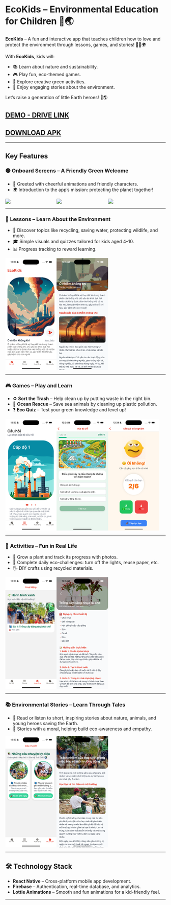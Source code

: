 # **EcoKids – Environmental Education for Children 🌱🌏**

**EcoKids** – A fun and interactive app that teaches children how to love and protect the environment through lessons, games, and stories! 🧒👧🌍

With **EcoKids**, kids will:
- 📚 Learn about nature and sustainability.
- 🎮 Play fun, eco-themed games.
- 🧩 Explore creative green activities.
- 📖 Enjoy engaging stories about the environment.

Let’s raise a generation of little Earth heroes! 💚🌎

## [DEMO - DRIVE LINK](https://your-demo-link-here.com)  
## [DOWNLOAD APK](https://your-apk-link-here.com)

---

## Key Features

### 🟢 **Onboard Screens – A Friendly Green Welcome**
- 🌿 Greeted with cheerful animations and friendly characters.
- 🌍 Introduction to the app’s mission: protecting the planet together!
  
<div style="display: flex; justify-content: left;">
  <img src="./src/assets/readme/onboard1.png" width="32%" />
  <img src="./src/assets/readme/onboard2.png" width="32%" />
  <img src="./src/assets/readme/onboard3.png" width="32%" />
</div>


---

### 📘 **Lessons – Learn About the Environment**
- 🐝 Discover topics like recycling, saving water, protecting wildlife, and more.
- 🎓 Simple visuals and quizzes tailored for kids aged 4–10.
- 📊 Progress tracking to reward learning.

<div style="display: flex; justify-content: left;">
  <img src="./src/assets/readme/lesson1.png" width="32%" />
  <img src="./src/assets/readme/lesson2.png" width="32%" />
</div>

---

### 🎮 **Games – Play and Learn**
- ♻️ **Sort the Trash** – Help clean up by putting waste in the right bin.
- 🐢 **Ocean Rescue** – Save sea animals by cleaning up plastic pollution.
- ❓ **Eco Quiz** – Test your green knowledge and level up!

<div style="display: flex; justify-content: left;">
  <img src="./src/assets/readme/game1.png" width="32%" />
  <img src="./src/assets/readme/game2.png" width="32%" />
  <img src="./src/assets/readme/game3.png" width="32%" />
</div>

---

### 🎨 **Activities – Fun in Real Life**
- 🌱 Grow a plant and track its progress with photos.
- 🔁 Complete daily eco-challenges: turn off the lights, reuse paper, etc.
- 🖐️ DIY crafts using recycled materials.

<div style="display: flex; justify-content: left;">
  <img src="./src/assets/readme/activity1.png" width="32%" />
  <img src="./src/assets/readme/activity2.png" width="32%" />
</div>

---

### 📚 **Environmental Stories – Learn Through Tales**
- 📖 Read or listen to short, inspiring stories about nature, animals, and young heroes saving the Earth.
- 🧡 Stories with a moral, helping build eco-awareness and empathy.

<div style="display: flex; justify-content: left;">
  <img src="./src/assets/readme/story1.png" width="32%" />
  <img src="./src/assets/readme/story2.png" width="32%" />
</div>

---

## 🛠️ Technology Stack

- **React Native** – Cross-platform mobile app development.
- **Firebase** – Authentication, real-time database, and analytics.
- **Lottie Animations** – Smooth and fun animations for a kid-friendly feel.

---